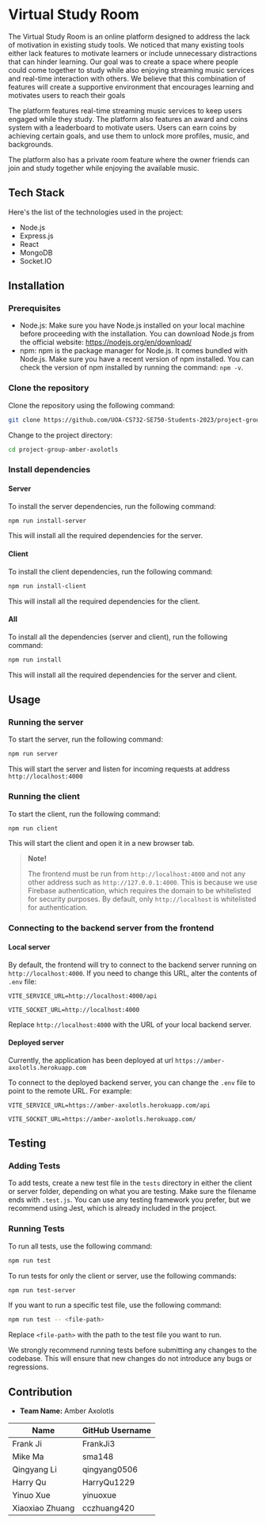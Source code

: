 # Virtual Study Room

The Virtual Study Room is an online platform designed to address the lack of motivation in existing study tools. We noticed that many existing tools either lack features to motivate learners or include unnecessary distractions that can hinder learning. Our goal was to create a space where people could come together to study while also enjoying streaming music services and real-time interaction with others. We believe that this combination of features will create a supportive environment that encourages learning and motivates users to reach their goals

The platform features real-time streaming music services to keep users engaged while they study. The platform also features an award and coins system with a leaderboard to motivate users. Users can earn coins by achieving certain goals, and use them to unlock more profiles, music, and backgrounds.

The platform also has a private room feature where the owner friends can join and study together while enjoying the available music.

## Tech Stack

Here's the list of the technologies used in the project:

- Node.js
- Express.js
- React
- MongoDB
- Socket.IO

## Installation

### Prerequisites

- Node.js: Make sure you have Node.js installed on your local machine before proceeding with the installation. You can download Node.js from the official website: https://nodejs.org/en/download/
- npm: npm is the package manager for Node.js. It comes bundled with Node.js. Make sure you have a recent version of npm installed. You can check the version of npm installed by running the command: `npm -v`.

### Clone the repository

Clone the repository using the following command:

```bash
git clone https://github.com/UOA-CS732-SE750-Students-2023/project-group-amber-axolotls.git
```

Change to the project directory:

```bash
cd project-group-amber-axolotls
```

### Install dependencies

#### Server

To install the server dependencies, run the following command:

```bash
npm run install-server
```

This will install all the required dependencies for the server.

#### Client

To install the client dependencies, run the following command:

```bash
npm run install-client
```

This will install all the required dependencies for the client.

#### All

To install all the dependencies (server and client), run the following command:

```bash
npm run install
```

This will install all the required dependencies for the server and client.

## Usage

### Running the server

To start the server, run the following command:

```bash
npm run server
```

This will start the server and listen for incoming requests at address `http://localhost:4000`

### Running the client

To start the client, run the following command:

```bash
npm run client
```

This will start the client and open it in a new browser tab.



> **Note!**
>
> The frontend must be run from `http://localhost:4000` and not any other address such as `http://127.0.0.1:4000`. This is because we use Firebase authentication, which requires the domain to be whitelisted for security purposes. By default, only `http://localhost` is whitelisted for authentication.

### Connecting to the backend server from the frontend

#### Local server

By default, the frontend will try to connect to the backend server running on `http://localhost:4000`. If you need to change this URL, alter the contents of `.env` file:

```properties
VITE_SERVICE_URL=http://localhost:4000/api

VITE_SOCKET_URL=http://localhost:4000
```

Replace `http://localhost:4000` with the URL of your local backend server.

#### Deployed server

Currently, the application has been deployed at url `https://amber-axolotls.herokuapp.com`

To connect to the deployed backend server, you can change the `.env` file to point to the remote URL. For example:

```properties
VITE_SERVICE_URL=https://amber-axolotls.herokuapp.com/api

VITE_SOCKET_URL=https://amber-axolotls.herokuapp.com/
```

## Testing

### Adding Tests

To add tests, create a new test file in the `tests` directory in either the client or server folder, depending on what you are testing. Make sure the filename ends with `.test.js`. You can use any testing framework you prefer, but we recommend using Jest, which is already included in the project.

### Running Tests

To run all tests, use the following command:

```bash
npm run test
```

To run tests for only the client or server, use the following commands:

```bash
npm run test-server
```

If you want to run a specific test file, use the following command:

```bash
npm run test -- <file-path>
```

Replace `<file-path>` with the path to the test file you want to run.

We strongly recommend running tests before submitting any changes to the codebase. This will ensure that new changes do not introduce any bugs or regressions.

## Contribution

- **Team Name:** Amber Axolotls

| Name            | GitHub Username |
| --------------- | --------------- |
| Frank Ji        | FrankJi3        |
| Mike Ma         | sma148          |
| Qingyang Li     | qingyang0506    |
| Harry Qu        | HarryQu1229     |
| Yinuo Xue       | yinuoxue        |
| Xiaoxiao Zhuang | cczhuang420     |

